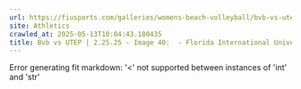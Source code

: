 ```yaml
---
url: https://fiusports.com/galleries/womens-beach-volleyball/bvb-vs-utep-2-25-25/image-40/356/62720
site: Athletics
crawled_at: 2025-05-13T10:04:43.180435
title: Bvb vs UTEP | 2.25.25 - Image 40:  - Florida International University
---
```


Error generating fit markdown: '<' not supported between instances of 'int' and 'str'